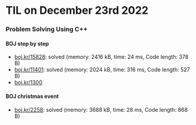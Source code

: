# **TIL on December 23rd 2022**
### Problem Solving Using C++
#### BOJ step by step
- [boj.kr/15828](../../../Problem%20Solving/boj/15828-12-23-2022.cpp): solved (memory: 2416 kB, time: 24 ms, Code length: 378 B)
- [boj.kr/11401](../../../Problem%20Solving/boj/11401-12-23-2022.cpp): solved (memory: 2024 kB, time: 316 ms, Code length: 527 B)
- [boj.kr/1300](../../../Problem%20Solving/boj/1300-12-23-2022.cpp)

#### BOJ christmas event
- [boj.kr/2258](../../../Problem%20Solving/boj/2258-12-22-2022.cpp): solved (memory: 3688 kB, time: 28 ms, Code length: 868 B)